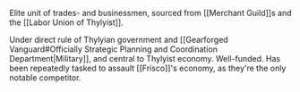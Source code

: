 Elite unit of trades- and businessmen, sourced from [[Merchant Guild]]s and the [[Labor Union of Thylyist]].
  
Under direct rule of Thylyian government and [[Gearforged Vanguard#Officially Strategic Planning and Coordination Department|Military]], and central to Thylyist economy. Well-funded. 
Has been repeatedly tasked to assault [[Frisco]]'s economy, as they're the only notable competitor.